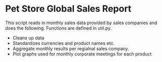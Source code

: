 # Pet Store Global Sales Report

This script reads in monthly sales data provided by sales companies and does the following. Functions are defined in util.py.
- Cleans up data
- Standardizes currencies and product names etc. 
- Aggregate monthly results per regialnal sales company. 
- Plot graphs used for monthly corporate meetings for each product
